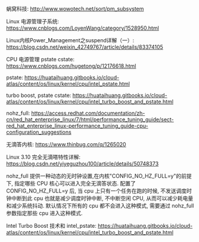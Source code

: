 蜗窝科技: http://www.wowotech.net/sort/pm_subsystem

Linux 电源管理子系统: https://www.cnblogs.com/LoyenWang/category/1528950.html

Linux内核Power_Management之suspend详解（一）: https://blog.csdn.net/weixin_42749767/article/details/83374105

CPU 电源管理 pstate cstate: https://www.cnblogs.com/hugetong/p/12176618.html

pstate: https://huataihuang.gitbooks.io/cloud-atlas/content/os/linux/kernel/cpu/intel_pstate.html

turbo boost, pstate cstate: https://huataihuang.gitbooks.io/cloud-atlas/content/os/linux/kernel/cpu/intel_turbo_boost_and_pstate.html

nohz_full: https://access.redhat.com/documentation/zh-cn/red_hat_enterprise_linux/7/html/performance_tuning_guide/sect-red_hat_enterprise_linux-performance_tuning_guide-cpu-configuration_suggestions

无滴答内核: https://www.thinbug.com/q/1265020

Linux 3.10 完全无滴嗒特性详解: https://blog.csdn.net/yiyeguzhou100/article/details/50748373

nohz_full 提供一种动态的无时钟设置,在内核"CONFIG_NO_HZ_FULL=y"的前提下, 指定哪些 CPU 核心可以进入完全无滴答状态. 配置了 CONFIG_NO_HZ_FULL=y 后, 当 cpu 上只有一个任务在跑的时候, 不发送调度时钟中断到此 cpu 也就是减少调度时钟中断, 不中断空闲 CPU, 从而可以减少耗电量和减少系统抖动. 默认情况下所有的 cpu 都不会进入这种模式, 需要通过 nohz_full 参数指定那些 cpu 进入这种模式.

Intel Turbo Boost 技术和 intel_pstate: https://huataihuang.gitbooks.io/cloud-atlas/content/os/linux/kernel/cpu/intel_turbo_boost_and_pstate.html